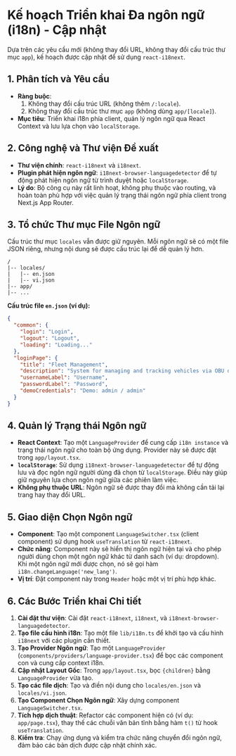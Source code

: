 # Kế hoạch Triển khai Đa ngôn ngữ (i18n) - Cập nhật

Dựa trên các yêu cầu mới (không thay đổi URL, không thay đổi cấu trúc thư mục `app`), kế hoạch được cập nhật để sử dụng `react-i18next`.

## 1. Phân tích và Yêu cầu

- **Ràng buộc**:
    1.  Không thay đổi cấu trúc URL (không thêm `/:locale`).
    2.  Không thay đổi cấu trúc thư mục `app` (không dùng `app/[locale]`).
- **Mục tiêu**: Triển khai i18n phía client, quản lý ngôn ngữ qua React Context và lưu lựa chọn vào `localStorage`.

## 2. Công nghệ và Thư viện Đề xuất

- **Thư viện chính**: `react-i18next` và `i18next`.
- **Plugin phát hiện ngôn ngữ**: `i18next-browser-languagedetector` để tự động phát hiện ngôn ngữ từ trình duyệt hoặc `localStorage`.
- **Lý do**: Bộ công cụ này rất linh hoạt, không phụ thuộc vào routing, và hoàn toàn phù hợp với việc quản lý trạng thái ngôn ngữ phía client trong Next.js App Router.

## 3. Tổ chức Thư mục File Ngôn ngữ

Cấu trúc thư mục `locales` vẫn được giữ nguyên. Mỗi ngôn ngữ sẽ có một file JSON riêng, nhưng nội dung sẽ được cấu trúc lại để dễ quản lý hơn.

```
/
|-- locales/
|   |-- en.json
|   |-- vi.json
|-- app/
|-- ...
```

**Cấu trúc file `en.json` (ví dụ):**
```json
{
  "common": {
    "login": "Login",
    "logout": "Logout",
    "loading": "Loading..."
  },
  "loginPage": {
    "title": "Fleet Management",
    "description": "System for managing and tracking vehicles via OBU devices",
    "usernameLabel": "Username",
    "passwordLabel": "Password",
    "demoCredentials": "Demo: admin / admin"
  }
}
```

## 4. Quản lý Trạng thái Ngôn ngữ

- **React Context**: Tạo một `LanguageProvider` để cung cấp `i18n instance` và trạng thái ngôn ngữ cho toàn bộ ứng dụng. Provider này sẽ được đặt trong `app/layout.tsx`.
- **`localStorage`**: Sử dụng `i18next-browser-languagedetector` để tự động lưu và đọc ngôn ngữ người dùng đã chọn từ `localStorage`. Điều này giúp giữ nguyên lựa chọn ngôn ngữ giữa các phiên làm việc.
- **Không phụ thuộc URL**: Ngôn ngữ sẽ được thay đổi mà không cần tải lại trang hay thay đổi URL.

## 5. Giao diện Chọn Ngôn ngữ

- **Component**: Tạo một component `LanguageSwitcher.tsx` (client component) sử dụng hook `useTranslation` từ `react-i18next`.
- **Chức năng**: Component này sẽ hiển thị ngôn ngữ hiện tại và cho phép người dùng chọn một ngôn ngữ khác từ danh sách (ví dụ: dropdown). Khi một ngôn ngữ mới được chọn, nó sẽ gọi hàm `i18n.changeLanguage('new_lang')`.
- **Vị trí**: Đặt component này trong `Header` hoặc một vị trí phù hợp khác.

## 6. Các Bước Triển khai Chi tiết

1.  **Cài đặt thư viện**: Cài đặt `react-i18next`, `i18next`, và `i18next-browser-languagedetector`.
2.  **Tạo file cấu hình i18n**: Tạo một file `lib/i18n.ts` để khởi tạo và cấu hình `i18next` với các plugin cần thiết.
3.  **Tạo Provider Ngôn ngữ**: Tạo một `LanguageProvider` (`components/providers/language-provider.tsx`) để bọc các component con và cung cấp context i18n.
4.  **Cập nhật Layout Gốc**: Trong `app/layout.tsx`, bọc `{children}` bằng `LanguageProvider` vừa tạo.
5.  **Tạo các file dịch**: Tạo và điền nội dung cho `locales/en.json` và `locales/vi.json`.
6.  **Tạo Component Chọn Ngôn ngữ**: Xây dựng component `LanguageSwitcher.tsx`.
7.  **Tích hợp dịch thuật**: Refactor các component hiện có (ví dụ: `app/page.tsx`), thay thế các chuỗi văn bản tĩnh bằng hàm `t()` từ hook `useTranslation`.
8.  **Kiểm tra**: Chạy ứng dụng và kiểm tra chức năng chuyển đổi ngôn ngữ, đảm bảo các bản dịch được cập nhật chính xác.
